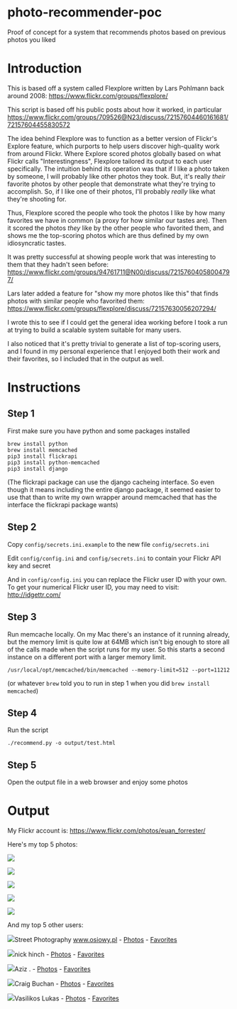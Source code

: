 # photo-recommender-poc

Proof of concept for a system that recommends photos based on previous photos you liked

# Introduction

This is based off a system called Flexplore written by Lars Pohlmann back around 2008: https://www.flickr.com/groups/flexplore/ 

This script is based off his public posts about how it worked, in particular https://www.flickr.com/groups/709526@N23/discuss/72157604460161681/72157604455830572

The idea behind Flexplore was to function as a better version of Flickr's Explore feature, which purports to help users discover high-quality work from around Flickr. Where Explore scored photos globally based on what Flickr calls "Interestingness", Flexplore tailored its output to each user specifically. The intuition behind its operation was that if I like a photo taken by someone, I will probably like other photos they took. But, it's really *their* favorite photos by other people that demonstrate what they're trying to accomplish. So, if I like one of their photos, I'll probably *really* like what they're shooting for. 

Thus, Flexplore scored the people who took the photos I like by how many favorites we have in common (a proxy for how similar our tastes are). Then it scored the photos *they* like by the other people who favorited them, and shows me the top-scoring photos which are thus defined by my own idiosyncratic tastes.

It was pretty successful at showing people work that was interesting to them that they hadn't seen before: https://www.flickr.com/groups/94761711@N00/discuss/72157604058004797/

Lars later added a feature for "show my more photos like this" that finds photos with similar people who favorited them: https://www.flickr.com/groups/flexplore/discuss/72157630056207294/

I wrote this to see if I could get the general idea working before I took a run at trying to build a scalable system suitable for many users.

I also noticed that it's pretty trivial to generate a list of top-scoring users, and I found in my personal experience that I enjoyed both their work and their favorites, so I included that in the output as well.

# Instructions

## Step 1

First make sure you have python and some packages installed

```
brew install python
brew install memcached
pip3 install flickrapi
pip3 install python-memcached
pip3 install django
```

(The flickrapi package can use the django cacheing interface. So even though it means including the 
entire django package, it seemed easier to use that than to write my own wrapper around memcached that has the
interface the flickrapi package wants)

## Step 2

Copy `config/secrets.ini.example` to the new file `config/secrets.ini`

Edit `config/config.ini` and `config/secrets.ini` to contain your Flickr API key and secret

And in `config/config.ini` you can replace the Flickr user ID with your own. To get your numerical Flickr user ID, you may need to visit: http://idgettr.com/

## Step 3

Run memcache locally. On my Mac there's an instance of it running already, but the memory limit is quite low at 64MB
which isn't big enough to store all of the calls made when the script runs for my user. So this starts a second 
instance on a different port with a larger memory limit.

```
/usr/local/opt/memcached/bin/memcached --memory-limit=512 --port=11212
```

(or whatever `brew` told you to run in step 1 when you did `brew install memcached`)

## Step 4

Run the script

```
./recommend.py -o output/test.html
```

## Step 5

Open the output file in a web browser and enjoy some photos

# Output

My Flickr account is: https://www.flickr.com/photos/euan_forrester/

Here's my top 5 photos:

<a href=https://www.flickr.com/photos/76024502@N00/3063701855/><img src=https://farm4.staticflickr.com/3273/3063701855_cc2beaba67_b.jpg/></a><br/>

<a href=https://www.flickr.com/photos/34931770@N00/510591798/><img src=https://farm1.staticflickr.com/189/510591798_43614be8cd_b.jpg/></a><br/>

<a href=https://www.flickr.com/photos/88859707@N00/5987578841/><img src=https://farm7.staticflickr.com/6018/5987578841_6863d519bb_b.jpg/></a><br/>

<a href=https://www.flickr.com/photos/36529834@N00/2693543918/><img src=https://farm4.staticflickr.com/3129/2693543918_e241fa23df.jpg/></a><br/>

<a href=https://www.flickr.com/photos/72245483@N00/2554939385/><img src=https://farm4.staticflickr.com/3093/2554939385_1964905727_b.jpg/></a><br/>

And my top 5 other users:

<img src=http://farm4.staticflickr.com/3519/buddyicons/30382413@N08.jpg/>Street Photography www.osiowy.pl - <a href=https://www.flickr.com/photos/zbigniew-osiowy/>Photos</a> - <a href=https://www.flickr.com/photos/zbigniew-osiowy/favorites>Favorites</a><br/>

<img src=http://farm1.staticflickr.com/174/buddyicons/7332878@N05.jpg/>nick hinch - <a href=https://www.flickr.com/photos/7332878@N05/>Photos</a> - <a href=https://www.flickr.com/photos/7332878@N05/favorites>Favorites</a><br/>

<img src=http://farm3.staticflickr.com/2047/buddyicons/12798758@N04.jpg/>Aziz . - <a href=https://www.flickr.com/photos/yazdaniphotography/>Photos</a> - <a href=https://www.flickr.com/photos/yazdaniphotography/favorites>Favorites</a><br/>

<img src=http://farm1.staticflickr.com/118/buddyicons/92319918@N00.jpg/>Craig Buchan - <a href=https://www.flickr.com/photos/buchanear/>Photos</a> - <a href=https://www.flickr.com/photos/buchanear/favorites>Favorites</a><br/>

<img src=http://farm1.staticflickr.com/959/buddyicons/15699212@N04.jpg/>Vasilikos Lukas - <a href=https://www.flickr.com/photos/vasilikos/>Photos</a> - <a href=https://www.flickr.com/photos/vasilikos/favorites>Favorites</a><br/>
